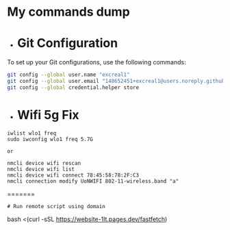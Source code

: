 # My commands dump

- # Git Configuration

To set up your Git configurations, use the following commands:

```bash
git config --global user.name "excreal1"
git config --global user.email "148652451+excreal1@users.noreply.github.com"
git config --global credential.helper store

```

- # Wifi 5g Fix
```
iwlist wlo1 freq
sudo iwconfig wlo1 freq 5.7G

or 

nmcli device wifi rescan
nmcli device wifi list
nmcli device wifi connect 78:45:58:78:2F:C3
nmcli connection modify UoNWIFI 802-11-wireless.band "a"
```
=======

```
# Run remote script using domain
```
bash <(curl -sSL https://website-1lt.pages.dev/fastfetch)

```
